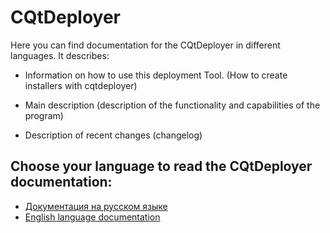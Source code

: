 # CQtDeployer

Here you can find documentation for the CQtDeployer in different languages. It describes:

* Information on how to use this deployment Tool. (How to create installers with cqtdeployer)

* Main description (description of the functionality and capabilities of the program)

* Description of recent changes (changelog)


## Сhoose your language to read the CQtDeployer documentation:

* [Документация на русском языке](ru/Home.md)
* [English language documentation](en/Home.md)